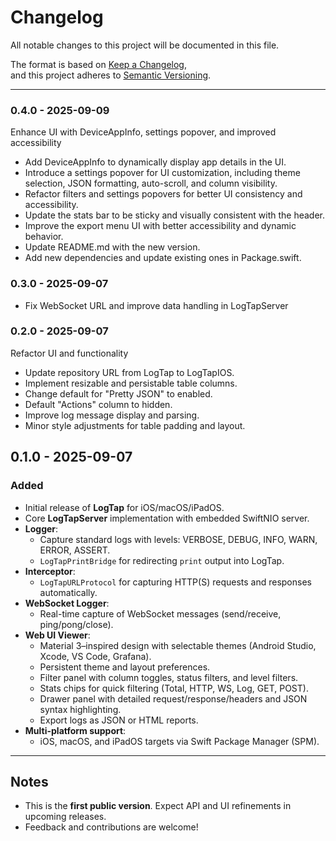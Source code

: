 # Changelog

All notable changes to this project will be documented in this file.

The format is based on [Keep a Changelog](https://keepachangelog.com/en/1.1.0/),  
and this project adheres to [Semantic Versioning](https://semver.org/spec/v2.0.0.html).

---

### 0.4.0 - 2025-09-09

Enhance UI with DeviceAppInfo, settings popover, and improved accessibility

- Add DeviceAppInfo to dynamically display app details in the UI.
- Introduce a settings popover for UI customization, including theme selection, JSON formatting, auto-scroll, and column visibility.
- Refactor filters and settings popovers for better UI consistency and accessibility.
- Update the stats bar to be sticky and visually consistent with the header.
- Improve the export menu UI with better accessibility and dynamic behavior.
- Update README.md with the new version.
- Add new dependencies and update existing ones in Package.swift.

### 0.3.0 - 2025-09-07

- Fix WebSocket URL and improve data handling in LogTapServer

### 0.2.0 - 2025-09-07
Refactor UI and functionality

- Update repository URL from LogTap to LogTapIOS.
- Implement resizable and persistable table columns.
- Change default for "Pretty JSON" to enabled.
- Default "Actions" column to hidden.
- Improve log message display and parsing.
- Minor style adjustments for table padding and layout.

## 0.1.0 - 2025-09-07
### Added
- Initial release of **LogTap** for iOS/macOS/iPadOS.
- Core **LogTapServer** implementation with embedded SwiftNIO server.
- **Logger**:
  - Capture standard logs with levels: VERBOSE, DEBUG, INFO, WARN, ERROR, ASSERT.
  - `LogTapPrintBridge` for redirecting `print` output into LogTap.
- **Interceptor**:
  - `LogTapURLProtocol` for capturing HTTP(S) requests and responses automatically.
- **WebSocket Logger**:
  - Real-time capture of WebSocket messages (send/receive, ping/pong/close).
- **Web UI Viewer**:
  - Material 3–inspired design with selectable themes (Android Studio, Xcode, VS Code, Grafana).
  - Persistent theme and layout preferences.
  - Filter panel with column toggles, status filters, and level filters.
  - Stats chips for quick filtering (Total, HTTP, WS, Log, GET, POST).
  - Drawer panel with detailed request/response/headers and JSON syntax highlighting.
  - Export logs as JSON or HTML reports.
- **Multi-platform support**:
  - iOS, macOS, and iPadOS targets via Swift Package Manager (SPM).

---

## Notes
- This is the **first public version**. Expect API and UI refinements in upcoming releases.
- Feedback and contributions are welcome!
